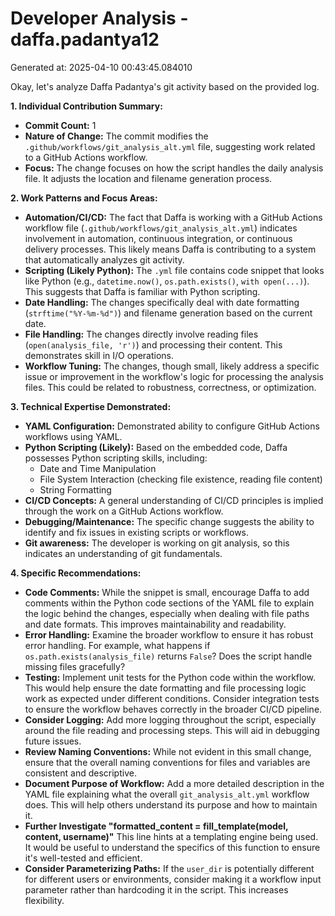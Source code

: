 # Developer Analysis - daffa.padantya12
Generated at: 2025-04-10 00:43:45.084010

Okay, let's analyze Daffa Padantya's git activity based on the provided log.

**1. Individual Contribution Summary:**

*   **Commit Count:** 1
*   **Nature of Change:**  The commit modifies the `.github/workflows/git_analysis_alt.yml` file, suggesting work related to a GitHub Actions workflow.
*   **Focus:** The change focuses on how the script handles the daily analysis file. It adjusts the location and filename generation process.

**2. Work Patterns and Focus Areas:**

*   **Automation/CI/CD:**  The fact that Daffa is working with a GitHub Actions workflow file (`.github/workflows/git_analysis_alt.yml`) indicates involvement in automation, continuous integration, or continuous delivery processes.  This likely means Daffa is contributing to a system that automatically analyzes git activity.
*   **Scripting (Likely Python):** The `.yml` file contains code snippet that looks like Python (e.g., `datetime.now()`, `os.path.exists()`, `with open(...)`). This suggests that Daffa is familiar with Python scripting.
*   **Date Handling:** The changes specifically deal with date formatting (`strftime("%Y-%m-%d")`) and filename generation based on the current date.
*   **File Handling:** The changes directly involve reading files (`open(analysis_file, 'r')`) and processing their content. This demonstrates skill in I/O operations.
*   **Workflow Tuning:**  The changes, though small, likely address a specific issue or improvement in the workflow's logic for processing the analysis files. This could be related to robustness, correctness, or optimization.

**3. Technical Expertise Demonstrated:**

*   **YAML Configuration:** Demonstrated ability to configure GitHub Actions workflows using YAML.
*   **Python Scripting (Likely):** Based on the embedded code, Daffa possesses Python scripting skills, including:
    *   Date and Time Manipulation
    *   File System Interaction (checking file existence, reading file content)
    *   String Formatting
*   **CI/CD Concepts:** A general understanding of CI/CD principles is implied through the work on a GitHub Actions workflow.
*   **Debugging/Maintenance:**  The specific change suggests the ability to identify and fix issues in existing scripts or workflows.
*   **Git awareness:**  The developer is working on git analysis, so this indicates an understanding of git fundamentals.

**4. Specific Recommendations:**

*   **Code Comments:** While the snippet is small, encourage Daffa to add comments within the Python code sections of the YAML file to explain the logic behind the changes, especially when dealing with file paths and date formats.  This improves maintainability and readability.
*   **Error Handling:** Examine the broader workflow to ensure it has robust error handling. For example, what happens if `os.path.exists(analysis_file)` returns `False`? Does the script handle missing files gracefully?
*   **Testing:** Implement unit tests for the Python code within the workflow.  This would help ensure the date formatting and file processing logic work as expected under different conditions.  Consider integration tests to ensure the workflow behaves correctly in the broader CI/CD pipeline.
*   **Consider Logging:** Add more logging throughout the script, especially around the file reading and processing steps. This will aid in debugging future issues.
*   **Review Naming Conventions:** While not evident in this small change, ensure that the overall naming conventions for files and variables are consistent and descriptive.
*   **Document Purpose of Workflow:** Add a more detailed description in the YAML file explaining what the overall `git_analysis_alt.yml` workflow does. This will help others understand its purpose and how to maintain it.
*   **Further Investigate "formatted_content = fill_template(model, content, username)"**  This line hints at a templating engine being used.  It would be useful to understand the specifics of this function to ensure it's well-tested and efficient.
*  **Consider Parameterizing Paths:** If the `user_dir` is potentially different for different users or environments, consider making it a workflow input parameter rather than hardcoding it in the script. This increases flexibility.
